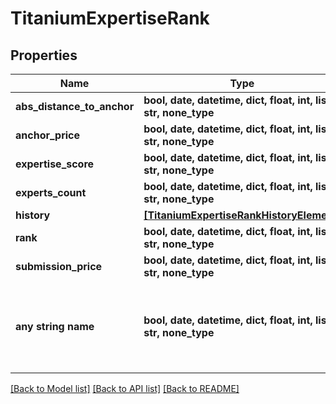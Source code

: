 # TitaniumExpertiseRank


## Properties
Name | Type | Description | Notes
------------ | ------------- | ------------- | -------------
**abs_distance_to_anchor** | **bool, date, datetime, dict, float, int, list, str, none_type** |  | [optional] 
**anchor_price** | **bool, date, datetime, dict, float, int, list, str, none_type** |  | [optional] 
**expertise_score** | **bool, date, datetime, dict, float, int, list, str, none_type** |  | [optional] 
**experts_count** | **bool, date, datetime, dict, float, int, list, str, none_type** |  | [optional] 
**history** | [**[TitaniumExpertiseRankHistoryElement]**](TitaniumExpertiseRankHistoryElement.md) |  | [optional] 
**rank** | **bool, date, datetime, dict, float, int, list, str, none_type** |  | [optional] 
**submission_price** | **bool, date, datetime, dict, float, int, list, str, none_type** |  | [optional] 
**any string name** | **bool, date, datetime, dict, float, int, list, str, none_type** | any string name can be used but the value must be the correct type | [optional]

[[Back to Model list]](../README.md#documentation-for-models) [[Back to API list]](../README.md#documentation-for-api-endpoints) [[Back to README]](../README.md)


